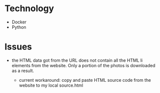 # Technology

- Docker
- Python

# Issues

- the HTML data got from the URL does not contain all the HTML li elements from the website. Only a portion of the photos is downloaded as a result.

  - current workaround: copy and paste HTML source code from the website to my local source.html
